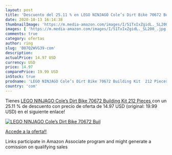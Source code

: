 ```yaml
---
layout: post
title: 'Descuento del 25.11 % en LEGO NINJAGO Cole’s Dirt Bike 70672 Buil'
date: 2020-10-13 16:14:38
thumbnailImage: 'https://m.media-amazon.com/images/I/51TxIxZgidL._SL200_.jpg'
images: [ 'https://m.media-amazon.com/images/I/51TxIxZgidL._SL200_.jpg' ]
comments: true
category: ofertas
author: ring
slug: 'B07Q2WVG39-com'
description:
actualPrice: 14.97 USD
currency: USD
price: 14.97
comparePrice: 19.99 USD
inStock: true
prodname: 'LEGO NINJAGO Cole’s Dirt Bike 70672 Building Kit  212 Pieces '
country: 'com'
---
```


Tienes [LEGO NINJAGO Cole’s Dirt Bike 70672 Building Kit  212 Pieces ](https://www.amazon.com/dp/B07Q2WVG39/?tag=tolees-20) con un 25.11 % de descuento con precio de oferta de 14.97 USD (original: 19.99 USD) en el siguiente enlace!

[![LEGO NINJAGO Cole’s Dirt Bike 70672 Buil](https://m.media-amazon.com/images/I/51TxIxZgidL._SL200_.jpg)](https://www.amazon.com/dp/B07Q2WVG39/?tag=tolees-20)

[Accede a la oferta!!](https://www.amazon.com/dp/B07Q2WVG39/?tag=tolees-20)

Links participate in Amazon Associate program and might generate a comission on qualifying sales


